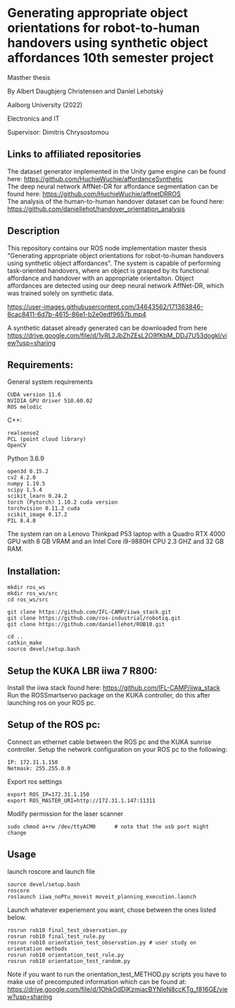 # Generating appropriate object orientations for robot-to-human handovers using synthetic object affordances 10th semester project
Masther thesis 

By Albert Daugbjerg Christensen and Daniel Lehotský

Aalborg University (2022)

Electronics and IT

Supervisor: Dimitris Chrysostomou


## Links to affiliated repositories

The dataset generator implemented in the Unity game engine can be found here: https://github.com/HuchieWuchie/affordanceSynthetic   
The deep neural network AffNet-DR for affordance segmentation can be found here: https://github.com/HuchieWuchie/affnetDRROS \
The analysis of the human-to-human handover dataset can be found here: https://github.com/daniellehot/handover_orientation_analysis 

## Description

This repository contains our ROS node implementation master thesis "Generating appropriate object orientations for robot-to-human handovers using synthetic object affordances". The system is capable of performing task-oriented handovers, where an object is grasped by its functional affordance and handover with an appropriate orientaiton. Object affordances are detected using our deep neural network AffNet-DR, which was trained solely on synthetic data.

https://user-images.githubusercontent.com/34643562/171363846-6cac8411-6d7b-4615-86e1-b2e0edf9657b.mp4

A synthetic dataset already generated can be downloaded from here https://drive.google.com/file/d/1yRL2JbZhZEsL2O9fKbM_DDJ7U53dogkl/view?usp=sharing

## Requirements:

General system requirements
```
CUDA version 11.6
NVIDIA GPU driver 510.60.02
ROS melodic
```

C++:
```
realsense2
PCL (point cloud library)
OpenCV
```

Python 3.6.9
```
open3d 0.15.2
cv2 4.2.0
numpy 1.19.5
scipy 1.5.4
scikit_learn 0.24.2
torch (Pytorch) 1.10.2 cuda version
torchvision 0.11.2 cuda
scikit_image 0.17.2
PIL 8.4.0
```

The system ran on a Lenovo Thinkpad P53 laptop with a Quadro RTX 4000 GPU with 8 GB VRAM and an Intel Core i9-9880H CPU 2.3 GHZ and 32 GB RAM.


## Installation:
```
mkdir ros_ws
mkdir ros_ws/src
cd ros_ws/src

git clone https://github.com/IFL-CAMP/iiwa_stack.git
git clone https://github.com/ros-industrial/robotiq.git
git clone https://github.com/daniellehot/ROB10.git

cd ..
catkin_make
source devel/setup.bash
```

## Setup the KUKA LBR iiwa 7 R800:

Install the iiwa stack found here: https://github.com/IFL-CAMP/iiwa_stack
Run the ROSSmartservo package on the KUKA controller, do this after launching ros on your ROS pc.

## Setup of the ROS pc:

Connect an ethernet cable between the ROS pc and the KUKA sunrise controller. Setup the network configuration on your ROS pc to the following:

```
IP: 172.31.1.150
Netmask: 255.255.0.0
```

Export ros settings 
```
export ROS_IP=172.31.1.150
export ROS_MASTER_URI=http://172.31.1.147:11311
```

Modify permission for the laser scanner
```
sudo chmod a+rw /dev/ttyACM0      # note that the usb port might change
```

## Usage 

launch roscore and launch file
```
source devel/setup.bash
roscore
roslaunch iiwa_noPtu_moveit moveit_planning_execution.launch
```

Launch whatever experiement you want, chose between the ones listed below.
```
rosrun rob10 final_test_observation.py
rosrun rob10 final_test_rule.py
rosrun rob10 orientation_test_observation.py # user study on orientation methods
rosrun rob10 orientation_test_rule.py
rosrun rob10 orientation_test_random.py
```

Note if you want to run the orientation_test_METHOD.py scripts you have to make use of precomputed information which can be found at: https://drive.google.com/file/d/1OhkOdDlKzmiacBYNIeN8ccKTg_f816GE/view?usp=sharing
